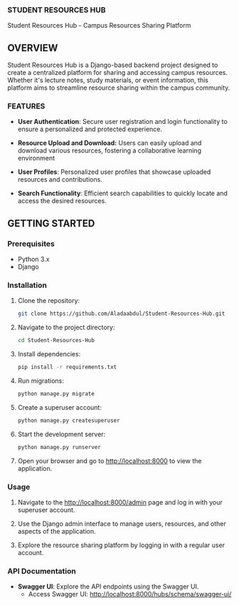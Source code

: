 ### STUDENT RESOURCES HUB

Student Resources Hub - Campus Resources Sharing Platform

## OVERVIEW

Student Resources Hub is a Django-based backend project designed to create a centralized platform for sharing and accessing campus resources. 
Whether it's lecture notes, study materials, or event information, this platform aims to streamline resource sharing within the campus community.

### FEATURES

- **User Authentication**: Secure user registration and login functionality to ensure a personalized and protected experience.

- **Resource Upload and Download:** Users can easily upload and download various resources, fostering a collaborative learning environment

- **User Profiles**: Personalized user profiles that showcase uploaded resources and contributions.
  
- **Search Functionality**: Efficient search capabilities to quickly locate and access the desired resources.

## GETTING STARTED

### Prerequisites

- Python 3.x
- Django

### Installation

1. Clone the repository:

    ```bash
    git clone https://github.com/Aladaabdul/Student-Resources-Hub.git
    ```

2. Navigate to the project directory:

    ```bash
    cd Student-Resources-Hub
    ```

3. Install dependencies:

    ```bash
    pip install -r requirements.txt
    ```

4. Run migrations:

    ```bash
    python manage.py migrate
    ```

5. Create a superuser account:

    ```bash
    python manage.py createsuperuser
    ```

6. Start the development server:

    ```bash
    python manage.py runserver
    ```

7. Open your browser and go to [http://localhost:8000](http://localhost:8000) to view the application.

### Usage

1. Navigate to the [http://localhost:8000/admin](http://localhost:8000/admin) page and log in with your superuser account.

2. Use the Django admin interface to manage users, resources, and other aspects of the application.

3. Explore the resource sharing platform by logging in with a regular user account.

### API Documentation

- **Swagger UI**: Explore the API endpoints using the Swagger UI.
  - Access Swagger UI: [http://localhost:8000/hubs/schema/swagger-ui/](http://localhost:8000/hubs/schema/swagger-ui/)
